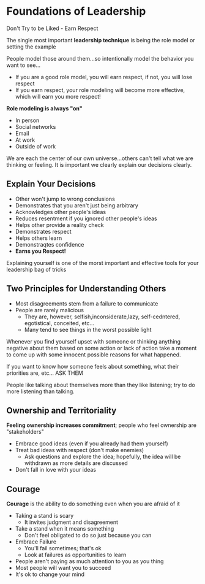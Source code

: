 # Foundations of Leadership

Don't Try to be Liked - Earn Respect

The single most important **leadership technique** is being the role model or setting the example

People model those around them...so intentionally model the behavior you want to see...

* If you are a good role model, you will earn respect, if not, you will lose respect
* If you earn respect, your role modeling will become more effective, which will earn you more respect!

**Role modeling is always "on"**

* In person
* Social networks
* Email
* At work
* Outside of work

We are each the center of our own universe...others can't tell what we are thinking or feeling.  It is important we clearly explain our decisions clearly.

## Explain Your Decisions

* Other won't jump to wrong conclusions
* Demonstrates that you aren't just being arbitrary
* Acknowledges other people's ideas
* Reduces resentment if you ignored other people's ideas
* Helps other provide a reality check
* Demonstrates respect
* Helps others learn
* Demonstraqtes confidence
* **Earns you Respect!**

<p class='tip'>Explaining yourself is one of the morst important and effective tools for your leadership bag of tricks</p>

## Two Principles for Understanding Others

* Most disagreements stem from  a failure  to communicate
* People are rarely malicious
    * They are, however, selfish,inconsiderate,lazy, self-cedntered, egotistical, conceited, etc...
    * Many tend to see things in the worst possible light

<p class='tip'>Whenever you find yourself upset with someone or thinking anything negative about them based on some action or lack of action take a moment to come up with some innocent possible reasons for what happened.</p>

If you want to know how someone feels about something, what their priorities are, etc... <span class='tip'>ASK THEM</span>

People like talking about themselves more than they like listening; try to do more listening than talking.

## Ownership and Territoriality

**Feeling ownership increases commitment**; people who feel ownership are "stakeholders"

* Embrace good ideas (even if you already had them yourself)
* Treat bad ideas with respect (don't make enemies)
    * Ask questions and explore the idea; hopefully, the idea will be withdrawn as more details are discussed
* Don't fall in love with your ideas

## Courage

**Courage** is the ability to do something even when you are afraid of it

* Taking a stand is scary
    * It invites judgment and disagreement
* Take a stand when it means something
    * Don't feel obligated to do so just because you can
* Embrace Failure
    * You'll fail sometimes; that's ok
    * Look at failures as opportunities to learn
* People aren't paying as much attention to you as you thing
* Most people will want you to  succeed
* It's ok to change your mind